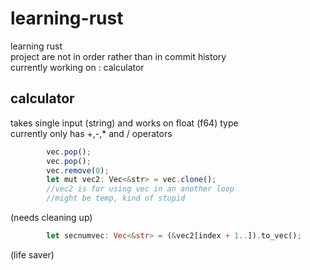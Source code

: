 # learning-rust
learning rust </br>
project are not in order rather than in commit history </br>
currently working on : calculator </br>
## calculator
takes single input (string) and works on float (f64) type</br>
currently only has +,-,* and / operators </br>
```js
        vec.pop();
        vec.pop();
        vec.remove(0);
        let mut vec2: Vec<&str> = vec.clone();
        //vec2 is for using vec in an another loop
        //might be temp, kind of stupid
```
(needs cleaning up)

```rs
        let secnumvec: Vec<&str> = (&vec2[index + 1..]).to_vec();
```
(life saver)